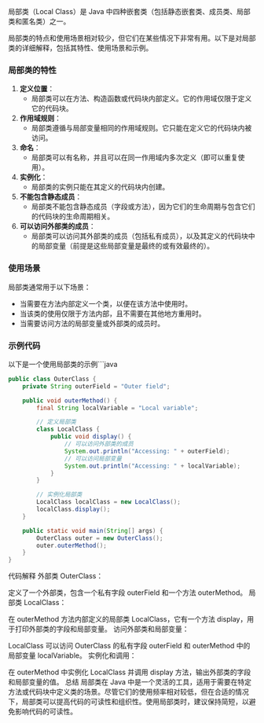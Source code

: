局部类（Local Class）是 Java 中四种嵌套类（包括静态嵌套类、成员类、局部类和匿名类）之一。

局部类的特点和使用场景相对较少，但它们在某些情况下非常有用。以下是对局部类的详细解释，包括其特性、使用场景和示例。

### 局部类的特性

1. **定义位置**：
    - 局部类可以在方法、构造函数或代码块内部定义。它的作用域仅限于定义它的代码块。
2. **作用域规则**：
    - 局部类遵循与局部变量相同的作用域规则。它只能在定义它的代码块内被访问。
3. **命名**：
    - 局部类可以有名称，并且可以在同一作用域内多次定义（即可以重复使用）。
4. **实例化**：
    - 局部类的实例只能在其定义的代码块内创建。
5. **不能包含静态成员**：
    - 局部类不能包含静态成员（字段或方法），因为它们的生命周期与包含它们的代码块的生命周期相关。
6. **可以访问外部类的成员**：
    - 局部类可以访问其外部类的成员（包括私有成员），以及其定义的代码块中的局部变量（前提是这些局部变量是最终的或有效最终的）。

### 使用场景

局部类通常用于以下场景：
- 当需要在方法内部定义一个类，以便在该方法中使用时。
- 当该类的使用仅限于方法内部，且不需要在其他地方重用时。
- 当需要访问方法的局部变量或外部类的成员时。

### 示例代码

以下是一个使用局部类的示例```java

```java
public class OuterClass {
    private String outerField = "Outer field";

    public void outerMethod() {
        final String localVariable = "Local variable";

        // 定义局部类
        class LocalClass {
            public void display() {
                // 可以访问外部类的成员
                System.out.println("Accessing: " + outerField);
                // 可以访问局部变量
                System.out.println("Accessing: " + localVariable);
            }
        }

        // 实例化局部类
        LocalClass localClass = new LocalClass();
        localClass.display();
    }

    public static void main(String[] args) {
        OuterClass outer = new OuterClass();
        outer.outerMethod();
    }
}
```

代码解释
外部类 OuterClass：

定义了一个外部类，包含一个私有字段 outerField 和一个方法 outerMethod。
局部类 LocalClass：

在 outerMethod 方法内部定义的局部类 LocalClass，它有一个方法 display，用于打印外部类的字段和局部变量。
访问外部类和局部变量：

LocalClass 可以访问 OuterClass 的私有字段 outerField 和 outerMethod 中的局部变量 localVariable。
实例化和调用：

在 outerMethod 中实例化 LocalClass 并调用 display 方法，输出外部类的字段和局部变量的值。
总结
局部类在 Java 中是一个灵活的工具，适用于需要在特定方法或代码块中定义类的场景。尽管它们的使用频率相对较低，但在合适的情况下，局部类可以提高代码的可读性和组织性。使用局部类时，建议保持简短，以避免影响代码的可读性。